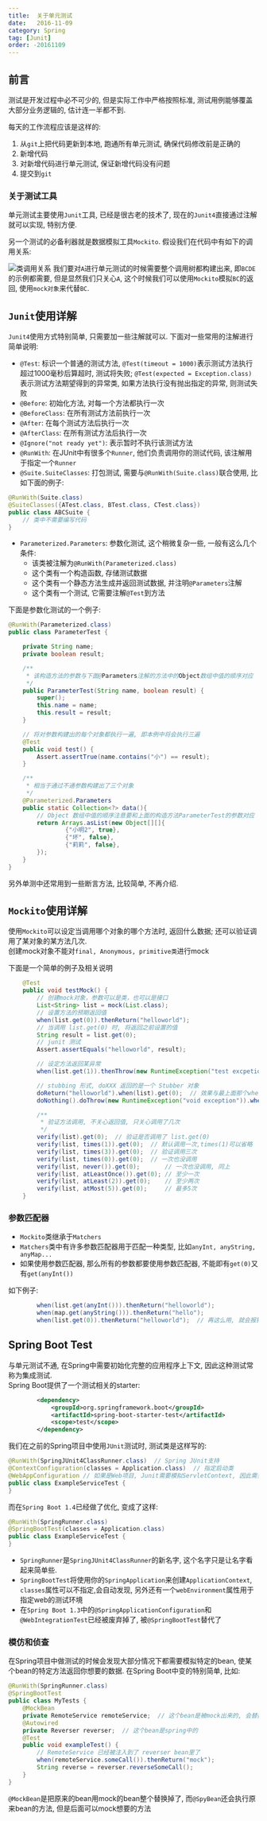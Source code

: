 ```yaml
---
title:  关于单元测试
date:   2016-11-09
category: Spring
tag: [Junit]
order: -20161109
---
```


## 前言
测试是开发过程中必不可少的, 但是实际工作中严格按照标准, 测试用例能够覆盖大部分业务逻辑的, 估计连一半都不到.

每天的工作流程应该是这样的:

1. 从`git`上把代码更新到本地, 跑通所有单元测试, 确保代码修改前是正确的
2. 新增代码
3. 对新增代码进行单元测试, 保证新增代码没有问题
4. 提交到`git`

### 关于测试工具
单元测试主要使用`Junit`工具, 已经是很古老的技术了, 现在的`Junit4`直接通过注解就可以实现, 特别方便.

另一个测试的必备利器就是数据模拟工具`Mockito`. 假设我们在代码中有如下的调用关系:

![类调用关系](./img/unit_test_01.png)
我们要对`A`进行单元测试的时候需要整个调用树都构建出来, 即`BCDE`的示例都需要, 但是显然我们只关心`A`, 这个时候我们可以使用`Mockito`模拟`BC`的返回, 使用`mock对象`来代替`BC`.

## `Junit`使用详解
`Junit4`使用方式特别简单, 只需要加一些注解就可以. 下面对一些常用的注解进行简单说明:

* `@Test`: 标识一个普通的测试方法, `@Test(timeout = 1000)`表示测试方法执行超过1000毫秒后算超时, 测试将失败; `@Test(expected = Exception.class)`表示测试方法期望得到的异常类, 如果方法执行没有抛出指定的异常, 则测试失败
* `@Before`: 初始化方法, 对每一个方法都执行一次
* `@BeforeClass`: 在所有测试方法前执行一次
* `@After`: 在每个测试方法后执行一次
* `@AfterClass`: 在所有测试方法后执行一次
* `@Ignore("not ready yet")`: 表示暂时不执行该测试方法
* `@RunWith`: 在JUnit中有很多个`Runner`, 他们负责调用你的测试代码, 该注解用于指定一个`Runner`
* `@Suite.SuiteClasses`: 打包测试, 需要与`@RunWith(Suite.class)`联合使用, 比如下面的例子:

```java
@RunWith(Suite.class)
@SuiteClasses({ATest.class, BTest.class, CTest.class})
public class ABCSuite {
    // 类中不需要编写代码
}
```

* `Parameterized.Parameters`: 参数化测试, 这个稍微复杂一些, 一般有这么几个条件:
  * 该类被注解为`@RunWith(Parameterized.class)`
  * 这个类有一个构造函数, 存储测试数据
  * 这个类有一个静态方法生成并返回测试数据, 并注明`@Parameters`注解
  * 这个类有一个测试, 它需要注解`@Test`到方法

下面是参数化测试的一个例子:

```java
@RunWith(Parameterized.class)
public class ParameterTest {

    private String name;
    private boolean result;

    /**
     * 该构造方法的参数与下面@Parameters注解的方法中的Object数组中值的顺序对应
     */
    public ParameterTest(String name, boolean result) {
        super();
        this.name = name;
        this.result = result;
    }

    // 将对参数构建出的每个对象都执行一遍, 即本例中将会执行三遍
    @Test
    public void test() {
        Assert.assertTrue(name.contains("小") == result);
    }

    /**
     * 相当于通过不通参数构建出了三个对象
     */
    @Parameterized.Parameters
    public static Collection<?> data(){
        // Object 数组中值的顺序注意要和上面的构造方法ParameterTest的参数对应
        return Arrays.asList(new Object[][]{
                {"小明2", true},
                {"坏", false},
                {"莉莉", false},
        });
    }
}
```

另外单测中还常用到一些断言方法, 比较简单, 不再介绍.

## `Mockito`使用详解
使用`Mockito`可以设定当调用哪个对象的哪个方法时, 返回什么数据; 还可以验证调用了某对象的某方法几次.  
创建mock对象不能对`final, Anonymous, primitive类`进行mock

下面是一个简单的例子及相关说明

```java
    @Test
    public void testMock() {
        // 创建mock对象，参数可以是类，也可以是接口
        List<String> list = mock(List.class);
        // 设置方法的预期返回值
        when(list.get(0)).thenReturn("helloworld");
        // 当调用 list.get(0) 时, 将返回之前设置的值
        String result = list.get(0);
        // junit 测试
        Assert.assertEquals("helloworld", result);

        // 设定方法返回某异常
        when(list.get(1)).thenThrow(new RuntimeException("test excpetion"));

        // stubbing 形式, doXXX 返回的是一个 Stubber 对象
        doReturn("helloworld").when(list).get(0);  // 效果与最上面那个when一样
        doNothing().doThrow(new RuntimeException("void exception")).when(list).clear(); // 返回 void 的方法

        /**
         * 验证方法调用, 不关心返回值, 只关心调用了几次
         */
        verify(list).get(0);  // 验证是否调用了 list.get(0)
        verify(list, times(1)).get(0);  // 默认调用一次,times(1)可以省略
        verify(list, times(3)).get(0);  // 验证调用三次
        verify(list, times(0)).get(0);  // 一次也没调用
        verify(list, never()).get(0);       // 一次也没调用, 同上
        verify(list, atLeastOnce()).get(0); // 至少一次
        verify(list, atLeast(2)).get(0);    // 至少两次
        verify(list, atMost(5)).get(0);     // 最多5次
    }
```

### 参数匹配器
* `Mockito`类继承于`Matchers`
* `Matchers`类中有许多参数匹配器用于匹配一种类型, 比如`anyInt, anyString, anyMap...`  
* 如果使用参数匹配器, 那么所有的参数都要使用参数匹配器, 不能即有`get(0)`又有`get(anyInt())`

如下例子:

```java
        when(list.get(anyInt())).thenReturn("helloworld");
        when(map.get(anyString())).thenReturn("hello");
        when(list.get(0)).thenReturn("helloworld");  // 再这么用, 就会报错
```

## Spring Boot Test
与单元测试不通, 在Spring中需要初始化完整的应用程序上下文, 因此这种测试常称为集成测试.  
Spring Boot提供了一个测试相关的starter:

```xml
        <dependency>
            <groupId>org.springframework.boot</groupId>
            <artifactId>spring-boot-starter-test</artifactId>
            <scope>test</scope>
        </dependency>
```
我们在之前的Spring项目中使用`JUnit`测试时, 测试类是这样写的:

```java
@RunWith(SpringJUnit4ClassRunner.class)  // Spring JUnit支持
@ContextConfiguration(classes = Application.class)  // 指定启动类
@WebAppConfiguration // 如果是Web项目, Junit需要模拟ServletContext, 因此需要加上这个注解
public class ExampleServiceTest {
}
```

而在`Spring Boot 1.4`已经做了优化, 变成了这样:

```java
@RunWith(SpringRunner.class)
@SpringBootTest(classes = Application.class)
public class ExampleServiceTest {
}
```

* `SpringRunner`是`SpringJUnit4ClassRunner`的新名字, 这个名字只是让名字看起来简单些.
* `SpringBootTest`将使用你的`SpringApplication`来创建`ApplicationContext`, `classes`属性可以不指定,会自动发现, 另外还有一个`webEnvironment`属性用于指定web的测试环境
* 在`Spring Boot 1.3`中的`@SpringApplicationConfiguration`和`@WebIntegrationTest`已经被废弃掉了, 被`@SpringBootTest`替代了

### 模仿和侦查
在Spring项目中做测试的时候会发现大部分情况下都需要模拟特定的bean, 使某个bean的特定方法返回你想要的数据. 在Spring Boot中变的特别简单, 比如:

```java
@RunWith(SpringRunner.class)
@SpringBootTest
public class MyTests {
    @MockBean
    private RemoteService remoteService;  // 这个bean是被mock出来的, 会替换掉spring中的那个bean
    @Autowired
    private Reverser reverser;  // 这个bean是spring中的
    @Test
    public void exampleTest() {
        // RemoteService 已经被注入到了 reverser bean里了
        when(remoteService.someCall()).thenReturn("mock");
        String reverse = reverser.reverseSomeCall();
    }
}
```

`@MockBean`是把原来的bean用mock的bean整个替换掉了, 而`@SpyBean`还会执行原来bean的方法, 但是后面可以mock想要的方法

